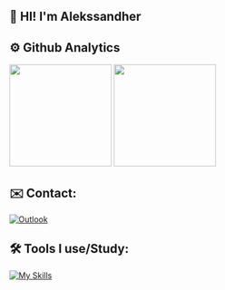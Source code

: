 ## 🙋 HI! I'm Alekssandher 

## ⚙️ Github Analytics
<div>
 <img height="180em" src="https://github-readme-stats.vercel.app/api/top-langs/?username=alekssandher&layout=compact&theme=tokyonight&hide=html,css,scss"/>
 <img height="180em" src="https://github-readme-stats.vercel.app/api?username=alekssandher&show_icons=true&theme=tokyonight"/>
</div>

## ✉️ Contact:
[![Outlook](https://img.shields.io/badge/Microsoft_Outlook-0078D4?style=for-the-badge&logo=microsoft-outlook&logoColor=white)](mailto:alekssandher1@hotmail.com)


## 🛠️ Tools I use/Study:

[![My Skills](https://skillicons.dev/icons?i=cs,wasm,net,godot,mongodb,debian,git,java,angular,typescript&perline=10)](https://skillicons.dev)

